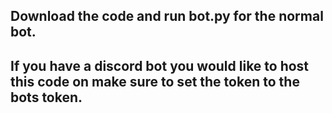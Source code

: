 ## Download the code and run bot.py for the normal bot.
## If you have a discord bot you would like to host this code on make sure to set the token to the bots token.
